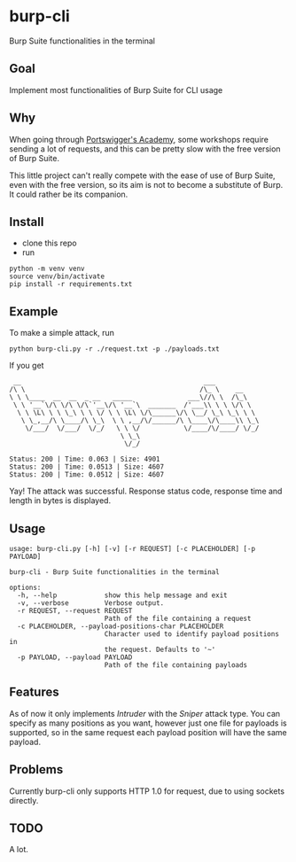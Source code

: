 # burp-cli
Burp Suite functionalities in the terminal

## Goal
Implement most functionalities of Burp Suite for CLI usage

## Why
When going through [Portswigger's Academy](https://portswigger.net/web-security),
some workshops require sending a lot of requests, and this can be pretty slow with
the free version of Burp Suite. 

This little project can't really compete with the ease of use of Burp Suite, even
with the free version, so its aim is not to become a substitute of Burp. It could rather be
its companion.

## Install
- clone this repo
- run 
```
python -m venv venv
source venv/bin/activate
pip install -r requirements.txt
```

## Example
To make a simple attack, run
```
python burp-cli.py -r ./request.txt -p ./payloads.txt
```
If you get
```
 __                                              ___           
/\ \                                            /\_ \    __    
\ \ \____  __  __  _ __   _____              ___\//\ \  /\_\   
 \ \ '__`\/\ \/\ \/\`'__\/\ '__`\  _______  /'___\\ \ \ \/\ \  
  \ \ \L\ \ \ \_\ \ \ \/ \ \ \L\ \/\______\/\ \__/ \_\ \_\ \ \ 
   \ \_,__/\ \____/\ \_\  \ \ ,__/\/______/\ \____\/\____\\ \_\
    \/___/  \/___/  \/_/   \ \ \/           \/____/\/____/ \/_/
                            \ \_\                              
                             \/_/                              

Status: 200 | Time: 0.063 | Size: 4901
Status: 200 | Time: 0.0513 | Size: 4607
Status: 200 | Time: 0.0512 | Size: 4607
```
Yay! The attack was successful. Response status code, response time and length in bytes is displayed.

## Usage
```
usage: burp-cli.py [-h] [-v] [-r REQUEST] [-c PLACEHOLDER] [-p PAYLOAD]

burp-cli - Burp Suite functionalities in the terminal

options:
  -h, --help            show this help message and exit
  -v, --verbose         Verbose output.
  -r REQUEST, --request REQUEST
                        Path of the file containing a request
  -c PLACEHOLDER, --payload-positions-char PLACEHOLDER
                        Character used to identify payload positions in
                        the request. Defaults to '~'
  -p PAYLOAD, --payload PAYLOAD
                        Path of the file containing payloads
```

## Features
As of now it only implements *Intruder* with the *Sniper* attack type. You can specify as many positions as
you want, however just one file for payloads is supported, so in the same request
each payload position will have the same payload.

## Problems
Currently burp-cli only supports HTTP 1.0 for request, due to using sockets directly.

## TODO
A lot.
